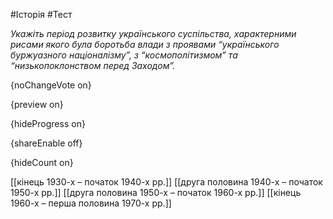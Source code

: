 #Історія #Тест

*Укажіть період розвитку українського суспільства, характерними рисами якого була боротьба влади з проявами “українського буржуазного націоналізму”, з “космополітизмом” та “низькопоклонством перед Заходом”.*

{noChangeVote on}

{preview on}

{hideProgress on}

{shareEnable off}

{hideCount on}

[[кінець 1930-х – початок 1940-х рр.]]
[[друга половина 1940-х – початок 1950-х рр.]]
[[друга половина 1950-х – початок 1960-х рр.]]
[[кінець 1960-х – перша половина 1970-х рр.]]
